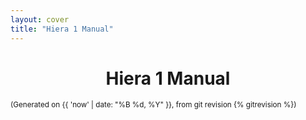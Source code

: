 ```yaml
---
layout: cover
title: "Hiera 1 Manual"
---
```


<h1 style="text-align: center;">Hiera 1 Manual</h1>
<p><small>(Generated on {{ 'now' | date: "%B %d, %Y" }}, from git revision {% gitrevision %})</small></p>
